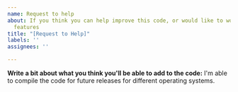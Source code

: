 ```yaml
---
name: Request to help
about: If you think you can help improve this code, or would like to work on adding
  features
title: "[Request to Help]"
labels: ''
assignees: ''

---
```


**Write a bit about what you think you'll be able to add to the code:**
I'm able to compile the code for future releases for different operating systems.

